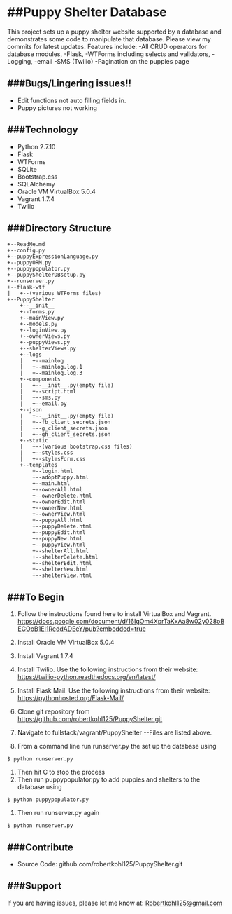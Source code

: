 ##Puppy Shelter Database
========

This project sets up a puppy shelter website supported by a database and demonstrates some code to manipulate that database. Please view my commits for latest updates.
Features include:
-All CRUD operators for database modules, 
-Flask, 
-WTForms including selects and validators, 
-Logging,
-email
-SMS (Twilio)
-Pagination on the puppies page

###Bugs/Lingering issues!!
----------------
* Edit functions not auto filling fields in.
* Puppy pictures not working

###Technology
----------
* Python 2.7.10
* Flask
* WTForms
* SQLite
* Bootstrap.css
* SQLAlchemy
* Oracle VM VirtualBox 5.0.4
* Vagrant 1.7.4
* Twilio

###Directory Structure
-----
```
+--ReadMe.md
+--config.py
+--puppyExpressionLanguage.py
+--puppyORM.py
+--puppypopulator.py
+--puppyShelterDBsetup.py
+--runserver.py
+--flask-wtf
|   +--(various WTForms files)
+--PuppyShelter
    +--__init__
    +--forms.py
    +--mainView.py
    +--models.py
    +--loginView.py
    +--ownerViews.py
    +--puppyViews.py
    +--shelterViews.py
    +--logs
    |   +--mainlog
    |   +--mainlog.log.1
    |   +--mainlog.log.3
    +--components
    |   +--__init__.py(empty file)
    |   +--script.html
    |   +--sms.py
    |   +--email.py
    +--json
    |   +--__init__.py(empty file)
    |   +--fb_client_secrets.json
    |   +--g_client_secrets.json
    |   +--gh_client_secrets.json
    +--static
    |   +--(various bootstrap.css files)
    |   +--styles.css
    |   +--stylesForm.css
    +--templates
        +--login.html
        +--adoptPuppy.html
        +--main.html
        +--ownerAll.html
        +--ownerDelete.html
        +--ownerEdit.html
        +--ownerNew.html
        +--ownerView.html
        +--puppyAll.html
        +--puppyDelete.html
        +--puppyEdit.html
        +--puppyNew.html
        +--puppyView.html
        +--shelterAll.html
        +--shelterDelete.html
        +--shelterEdit.html
        +--shelterNew.html
        +--shelterView.html
```
###To Begin
--------
1. Follow the instructions found here to install VirtualBox and Vagrant. https://docs.google.com/document/d/16IgOm4XprTaKxAa8w02y028oBECOoB1EI1ReddADEeY/pub?embedded=true
1. Install Oracle VM VirtualBox 5.0.4
1. Install Vagrant 1.7.4
1. Install Twilio. Use the following instructions from their website:
https://twilio-python.readthedocs.org/en/latest/
1. Install Flask Mail. Use the following instructions from their website:
https://pythonhosted.org/Flask-Mail/
1. Clone git repository from https://github.com/robertkohl125/PuppyShelter.git
1. Navigate to fullstack/vagrant/PuppyShelter
--Files are listed above.

1. From a command line run runserver.py the set up the database using
```
$ python runserver.py
```
1. Then hit <CTRL> C to stop the process
1. Then run puppypopulator.py to add puppies and shelters to the database using 
```
$ python puppypopulator.py
```
1. Then run runserver.py again
```
$ python runserver.py
```

###Contribute
----------
* Source Code: github.com/robertkohl125/PuppyShelter.git

###Support
-------
If you are having issues, please let me know at: Robertkohl125@gmail.com
